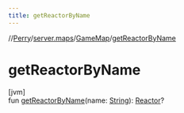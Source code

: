 ```yaml
---
title: getReactorByName
---
```

//[Perry](../../../index.html)/[server.maps](../index.html)/[GameMap](index.html)/[getReactorByName](get-reactor-by-name.html)



# getReactorByName



[jvm]\
fun [getReactorByName](get-reactor-by-name.html)(name: [String](https://kotlinlang.org/api/latest/jvm/stdlib/kotlin/-string/index.html)): [Reactor](../-reactor/index.html)?




